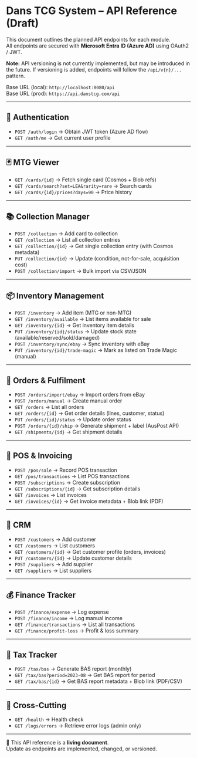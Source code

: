 # Dans TCG System – API Reference (Draft)


This document outlines the planned API endpoints for each module.  
All endpoints are secured with **Microsoft Entra ID (Azure AD)** using OAuth2 / JWT.

**Note:** API versioning is not currently implemented, but may be introduced in the future. If versioning is added, endpoints will follow the `/api/v{n}/...` pattern.

Base URL (local): `http://localhost:8080/api`  
Base URL (prod): `https://api.danstcg.com/api`

---

## 🔐 Authentication
- `POST /auth/login` → Obtain JWT token (Azure AD flow)
- `GET /auth/me` → Get current user profile

---

## 🃏 MTG Viewer
- `GET /cards/{id}` → Fetch single card (Cosmos + Blob refs)
- `GET /cards/search?set=LEA&rarity=rare` → Search cards
- `GET /cards/{id}/prices?days=90` → Price history

---

## 📚 Collection Manager
- `POST /collection` → Add card to collection
- `GET /collection` → List all collection entries
- `GET /collection/{id}` → Get single collection entry (with Cosmos metadata)
- `PUT /collection/{id}` → Update (condition, not-for-sale, acquisition cost)
- `POST /collection/import` → Bulk import via CSV/JSON

---

## 📦 Inventory Management
- `POST /inventory` → Add item (MTG or non-MTG)
- `GET /inventory/available` → List items available for sale
- `GET /inventory/{id}` → Get inventory item details
- `PUT /inventory/{id}/status` → Update stock state (available/reserved/sold/damaged)
- `POST /inventory/sync/ebay` → Sync inventory with eBay
- `PUT /inventory/{id}/trade-magic` → Mark as listed on Trade Magic (manual)

---

## 🛒 Orders & Fulfilment
- `POST /orders/import/ebay` → Import orders from eBay
- `POST /orders/manual` → Create manual order
- `GET /orders` → List all orders
- `GET /orders/{id}` → Get order details (lines, customer, status)
- `PUT /orders/{id}/status` → Update order status
- `POST /orders/{id}/ship` → Generate shipment + label (AusPost API)
- `GET /shipments/{id}` → Get shipment details

---

## 🧾 POS & Invoicing
- `POST /pos/sale` → Record POS transaction
- `GET /pos/transactions` → List POS transactions
- `POST /subscriptions` → Create subscription
- `GET /subscriptions/{id}` → Get subscription details
- `GET /invoices` → List invoices
- `GET /invoices/{id}` → Get invoice metadata + Blob link (PDF)

---

## 👥 CRM
- `POST /customers` → Add customer
- `GET /customers` → List customers
- `GET /customers/{id}` → Get customer profile (orders, invoices)
- `PUT /customers/{id}` → Update customer details
- `POST /suppliers` → Add supplier
- `GET /suppliers` → List suppliers

---

## 💰 Finance Tracker
- `POST /finance/expense` → Log expense
- `POST /finance/income` → Log manual income
- `GET /finance/transactions` → List all transactions
- `GET /finance/profit-loss` → Profit & loss summary

---

## 🧾 Tax Tracker
- `POST /tax/bas` → Generate BAS report (monthly)
- `GET /tax/bas?period=2023-08` → Get BAS report for period
- `GET /tax/bas/{id}` → Get BAS report metadata + Blob link (PDF/CSV)

---

## 📌 Cross-Cutting
- `GET /health` → Health check
- `GET /logs/errors` → Retrieve error logs (admin only)

---

📖 This API reference is a **living document**.  
Update as endpoints are implemented, changed, or versioned.
